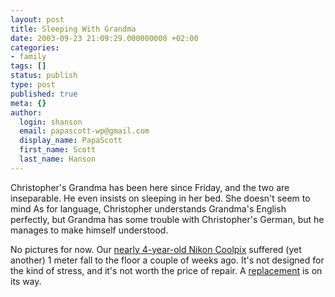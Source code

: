 ```yaml
---
layout: post
title: Sleeping With Grandma
date: 2003-09-23 21:09:29.000000000 +02:00
categories:
- family
tags: []
status: publish
type: post
published: true
meta: {}
author:
  login: shanson
  email: papascott-wp@gmail.com
  display_name: PapaScott
  first_name: Scott
  last_name: Hanson
---
```

<p>Christopher's Grandma has been here since Friday, and the two are inseparable. He even insists on sleeping in her bed. She doesn't seem to mind  As for language, Christopher understands Grandma's English perfectly, but Grandma has some trouble with Christopher's German, but he manages to make himself understood.</p>
<p>No pictures for now. Our <a href="http://www.papascott.de/1999/12/07/1167.php">nearly 4-year-old Nikon Coolpix</a> suffered (yet another) 1 meter fall to the floor a couple of weeks ago. It's not designed for the kind of stress, and it's not worth the price of repair. A <a title="Canon PowerShot A70" href="http://www.powershot.com/powershot2/a70-60/index.html">replacement</a> is on its way.</p>
